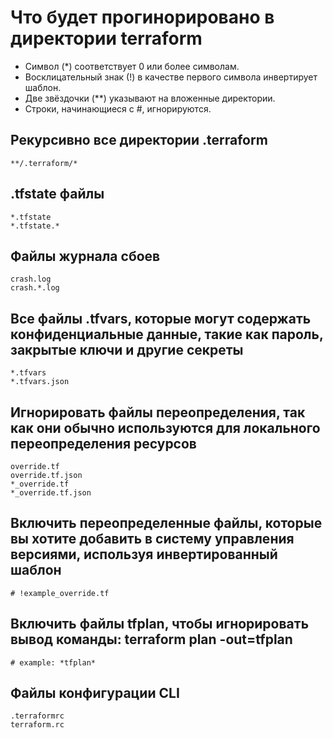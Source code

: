 
# Что будет прогинорировано в директории terraform

- Символ (*) соответствует 0 или более символам.
- Восклицательный знак (!) в качестве первого символа инвертирует шаблон.
- Две звёздочки (**) указывают на вложенные директории.
- Строки, начинающиеся с #, игнорируются.

## Рекурсивно все директории .terraform
```
**/.terraform/*
```
## .tfstate файлы

```
*.tfstate
*.tfstate.*
```

## Файлы журнала сбоев
```
crash.log
crash.*.log
```

## Все файлы .tfvars, которые могут содержать конфиденциальные данные, такие как пароль, закрытые ключи и другие секреты

```
*.tfvars
*.tfvars.json
```

## Игнорировать файлы переопределения, так как они обычно используются для локального переопределения ресурсов 

```
override.tf
override.tf.json
*_override.tf
*_override.tf.json
```

## Включить переопределенные файлы, которые вы хотите добавить в систему управления версиями, используя инвертированный шаблон

```
# !example_override.tf
```

## Включить файлы tfplan, чтобы игнорировать вывод  команды: terraform plan -out=tfplan

```
# example: *tfplan*
```

## Файлы конфигурации CLI
```
.terraformrc
terraform.rc
```